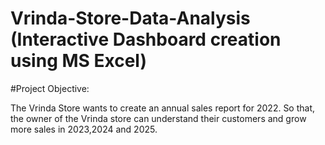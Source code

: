 # Vrinda-Store-Data-Analysis (Interactive Dashboard creation using MS Excel) 
#Project Objective:

The Vrinda Store wants to create an annual sales report for 2022. So that, the owner of the Vrinda store can understand their customers and grow more sales in 2023,2024 and 2025. 

